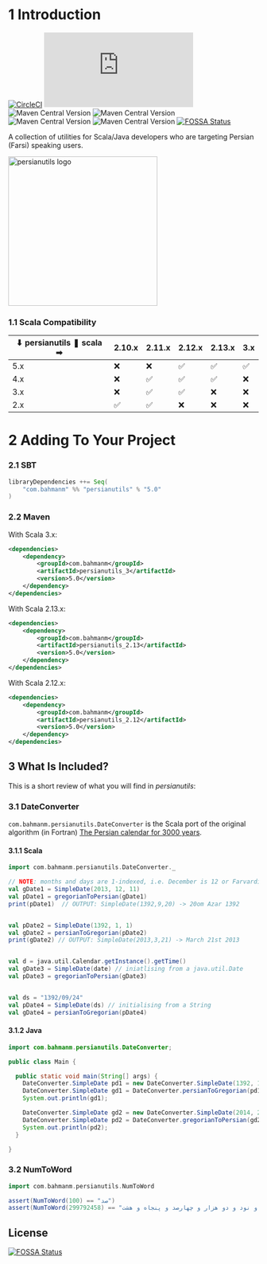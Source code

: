 # 1 Introduction 
[![CircleCI](https://dl.circleci.com/status-badge/img/circleci/UMKeFZ8ns9T9vi5aquTfVT/BwGU1tm7aeza7w99ccaEMW/tree/master.svg?style=svg&circle-token=CCIPRJ_SpcW3fS7iXjTT8gJQcYhei_ad25651fdb49ac759b7725219d8c85b88907fe39)](https://dl.circleci.com/status-badge/redirect/circleci/UMKeFZ8ns9T9vi5aquTfVT/BwGU1tm7aeza7w99ccaEMW/tree/master)
[![Matrix](https://img.shields.io/matrix/github-bahmanm-persianutils%3Amatrix.org?server_fqdn=matrix.org&style=flat&logo=matrix&logoColor=white&color=0e80c0)](https://matrix.to/#/#github-bahmanm-persianutils:matrix.org)
![Maven Central Version](https://img.shields.io/maven-central/v/com.bahmanm/persianutils_3?style=flat&logo=scala&logoColor=white&label=3.x)
![Maven Central Version](https://img.shields.io/maven-central/v/com.bahmanm/persianutils_2.13?style=flat&logo=scala&logoColor=white&label=2.13.x)
![Maven Central Version](https://img.shields.io/maven-central/v/com.bahmanm/persianutils_2.12?style=flat&logo=scala&logoColor=white&label=2.12.x)
![Maven Central Version](https://img.shields.io/maven-central/v/com.bahmanm/persianutils_2.11?style=flat&logo=scala&logoColor=white&label=2.11.x)
[![FOSSA Status](https://app.fossa.com/api/projects/git%2Bgithub.com%2Fbahmanm%2Fpersianutils.svg?type=shield)](https://app.fossa.com/projects/git%2Bgithub.com%2Fbahmanm%2Fpersianutils?ref=badge_shield)

A collection of utilities for Scala/Java developers who are targeting Persian (Farsi) speaking users.

<img alt="persianutils logo" src="https://imgur.com/j1cWx7m.png" style="height: 300px; width: 300px; vertical-align: top" /> 

### 1.1  Scala Compatibility

| ⬇ persianutils ❚ scala ➡ | 2.10.x | 2.11.x | 2.12.x | 2.13.x | 3.x  |
|----------------------------|--------|--------|--------|--------|------|
| 5.x                        |   ❌   |   ❌   |  ✅   |   ✅   |  ✅  |
| 4.x                        |   ❌   |   ✅   |  ✅   |   ✅   |  ❌  |
| 3.x                        |   ❌   |   ✅   |  ✅   |   ❌   |  ❌  |
| 2.x                        |   ✅   |   ✅   |  ❌   |   ❌   |  ❌  |

# 2 Adding To Your Project 

### 2.1 SBT 

```scala
libraryDependencies ++= Seq(
    "com.bahmanm" %% "persianutils" % "5.0"
)
```

### 2.2 Maven 

With Scala 3.x:

```xml
<dependencies>
    <dependency>
        <groupId>com.bahmanm</groupId>
        <artifactId>persianutils_3</artifactId>
        <version>5.0</version>
    </dependency>
</dependencies>
```

With Scala 2.13.x:

```xml
<dependencies>
    <dependency>
        <groupId>com.bahmanm</groupId>
        <artifactId>persianutils_2.13</artifactId>
        <version>5.0</version>
    </dependency>
</dependencies>
```

With Scala 2.12.x:

```xml
<dependencies>
    <dependency>
        <groupId>com.bahmanm</groupId>
        <artifactId>persianutils_2.12</artifactId>
        <version>5.0</version>
    </dependency>
</dependencies>
```

## 3 What Is Included? 

This is a short review of what you will find in _persianutils_:

### 3.1 DateConverter 

`com.bahmanm.persianutils.DateConverter` is the Scala port of the original algorithm (in Fortran) [The Persian calendar for 3000 years](http://www.astro.uni.torun.pl/~kb/Papers/EMP/PersianC-EMP.htm).

#### 3.1.1 Scala 

```scala
import com.bahmanm.persianutils.DateConverter._

// NOTE: months and days are 1-indexed, i.e. December is 12 or Farvardin is 1
val gDate1 = SimpleDate(2013, 12, 11)
val pDate1 = gregorianToPersian(gDate1)
print(pDate1)  // OUTPUT: SimpleDate(1392,9,20) -> 20om Azar 1392


val pDate2 = SimpleDate(1392, 1, 1)
val gDate2 = persianToGregorian(pDate2)
print(gDate2) // OUTPUT: SimpleDate(2013,3,21) -> March 21st 2013


val d = java.util.Calendar.getInstance().getTime()
val gDate3 = SimpleDate(date) // iniatlising from a java.util.Date
val pDate3 = gregorianToPersian(gDate3)


val ds = "1392/09/24"
val pDate4 = SimpleDate(ds) // initialising from a String
val gDate4 = persianToGregorian(pDate4)
```

#### 3.1.2 Java 

```java
import com.bahmanm.persianutils.DateConverter;

public class Main {

  public static void main(String[] args) {
    DateConverter.SimpleDate pd1 = new DateConverter.SimpleDate(1392, 11, 11);
    DateConverter.SimpleDate gd1 = DateConverter.persianToGregorian(pd1);
    System.out.println(gd1);

    DateConverter.SimpleDate gd2 = new DateConverter.SimpleDate(2014, 2, 4);
    DateConverter.SimpleDate pd2 = DateConverter.gregorianToPersian(gd2);
    System.out.println(pd2);
  }

}
```

### 3.2 NumToWord

```scala
import com.bahmanm.persianutils.NumToWord

assert(NumToWord(100) == "صد")
assert(NumToWord(299792458) == "دویست و نود و نه میلیون و هفتصد و نود و دو هزار و چهارصد و پنجاه و هشت")
```




## License
[![FOSSA Status](https://app.fossa.com/api/projects/git%2Bgithub.com%2Fbahmanm%2Fpersianutils.svg?type=large)](https://app.fossa.com/projects/git%2Bgithub.com%2Fbahmanm%2Fpersianutils?ref=badge_large)